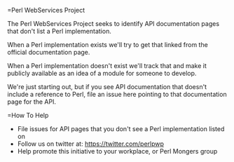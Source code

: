 =Perl WebServices Project

The Perl WebServices Project seeks to identify API documentation pages that don't list a Perl implementation.

When a Perl implementation exists we'll try to get that linked from the official documentation page.  

When a Perl implementation doesn't exist we'll track that and make it publicly available as an idea of a module for someone to develop.

We're just starting out, but if you see API documentation that doesn't include a reference to Perl, file an issue here pointing to that documentation page for the API.

=How To Help
* File issues for API pages that you don't see a Perl implementation listed on
* Follow us on twitter at: https://twitter.com/perlpwp 
* Help promote this initiative to your workplace, or Perl Mongers group

